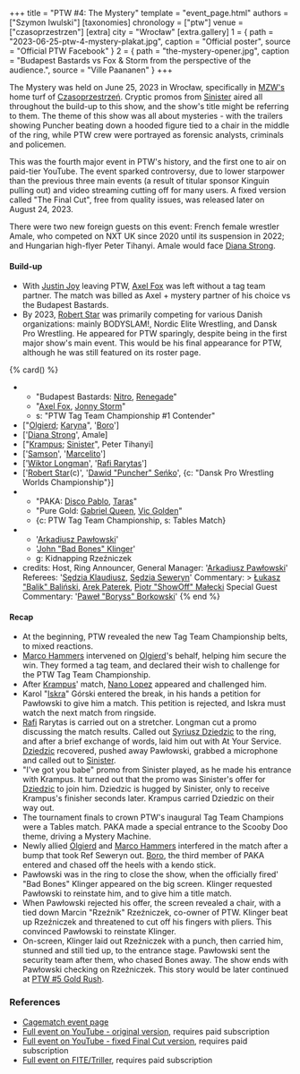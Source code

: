 +++
title = "PTW #4: The Mystery"
template = "event_page.html"
authors = ["Szymon Iwulski"]
[taxonomies]
chronology = ["ptw"]
venue = ["czasoprzestrzen"]
[extra]
city = "Wrocław"
[extra.gallery]
1 = { path = "2023-06-25-ptw-4-mystery-plakat.jpg", caption = "Official poster", source = "Official PTW Facebook" }
2 = { path = "the-mystery-opener.jpg", caption = "Budapest Bastards vs Fox & Storm from the perspective of the audience.", source = "Ville Paananen" }
+++

The Mystery was held on June 25, 2023 in Wrocław, specifically in [MZW's](@/o/mzw.md) home turf of [Czasoprzestrzeń](@/v/czasoprzestrzen.md). Cryptic promos from [Sinister](@/w/sinister.md) aired all throughout the build-up to this show, and the show's title might be referring to them. The theme of this show was all about mysteries - with the trailers showing Puncher beating down a hooded figure tied to a chair in the middle of the ring, while PTW crew were portrayed as forensic analysts, criminals and policemen.

This was the fourth major event in PTW's history, and the first one to air on paid-tier YouTube. The event sparked controversy, due to lower starpower than the previous three main events (a result of titular sponsor Kinguin pulling out) and video streaming cutting off for many users.
A fixed version called "The Final Cut", free from quality issues, was released later on August 24, 2023.

There were two new foreign guests on this event: French female wrestler Amale, who competed on NXT UK since 2020 until its suspension in 2022; and Hungarian high-flyer Peter Tihanyi. Amale would face [Diana Strong](@/w/diana-strong.md).

#### Build-up

* With [Justin Joy](@/w/justin-joy.md) leaving PTW, [Axel Fox](@/w/axel-fox.md) was left without a tag team partner. The match was billed as Axel + mystery partner of his choice vs the Budapest Bastards.
* By 2023, [Robert Star](@/w/robert-star.md) was primarily competing for various Danish organizations: mainly BODYSLAM!, Nordic Elite Wrestling, and Dansk Pro Wrestling. He appeared for PTW sparingly, despite being in the first major show's main event. This would be his final appearance for PTW, although he was still featured on its roster page.

{% card() %}
- - "Budapest Bastards: [Nitro](@/w/nitro.md), [Renegade](@/w/renegade.md)"
  - "[Axel Fox](@/w/axel-fox.md), [Jonny Storm](@/w/jonny-storm.md)"
  - s: "PTW Tag Team Championship #1 Contender"
- ["[Olgierd](@/w/olgierd.md); [Karyna](@/w/karyna.md)", '[Boro](@/w/boro.md)']
- ['[Diana Strong](@/w/diana-strong.md)', Amale]
- ["[Krampus](@/w/krampus.md); [Sinister](@/w/sinister.md)", Peter Tihanyi]
- ['[Samson](@/w/samson.md)', '[Marcelito](@/w/marcelito.md)']
- ['[Wiktor Longman](@/w/wiktor-longman.md)', '[Rafi Rarytas](@/w/rafi.md)']
- ['[Robert Star](@/w/robert-star.md)(c)', '[Dawid "Puncher" Seńko](@/w/puncher.md)',
  {c: "Dansk Pro Wrestling Worlds Championship"}]
- - "PAKA: [Disco Pablo](@/w/disco-pablo.md), [Taras](@/w/taras.md)"
  - "Pure Gold: [Gabriel Queen](@/w/gabriel-queen.md), [Vic Golden](@/w/vic-golden.md)"
  - {c: PTW Tag Team Championship, s: Tables Match}
- - '[Arkadiusz Pawłowski](@/w/pan-pawlowski.md)'
  - '[John "Bad Bones" Klinger](@/w/bad-bones.md)'
  - g: Kidnapping Rzeźniczek
- credits:
    Host, Ring Announcer, General Manager: '[Arkadiusz Pawłowski](@/w/pan-pawlowski.md)'
    Referees: '[Sędzia Klaudiusz](@/w/sedzia-klaudiusz.md), [Sędzia Seweryn](@/w/sedzia-seweryn.md)'
    Commentary: >
      [Łukasz "Balik" Baliński](@/w/lukasz-balinski.md),
      [Arek Paterek](@/w/arek-paterek.md), 
      [Piotr "ShowOff" Małecki](@/w/piotr-malecki.md)
    Special Guest Commentary: '[Paweł "Boryss" Borkowski](@/w/pawel-borkowski.md)'
{% end %}

#### Recap

* At the beginning, PTW revealed the new Tag Team Championship belts, to mixed reactions.
* [Marco Hammers](@/w/marco-hammers.md) intervened on [Olgierd](@/w/olgierd.md)'s behalf, helping him secure the win. They formed a tag team, and declared their wish to challenge for the PTW Tag Team Championship.
* After [Krampus](@/w/krampus.md)' match, [Nano Lopez](@/w/nano-lopez.md) appeared and challenged him.
* Karol "[Iskra](@/w/iskra.md)" Górski entered the break, in his hands a petition for Pawłowski to give him a match. This petition is rejected, and Iskra must watch the next match from ringside.
* [Rafi](@/w/rafi.md) Rarytas is carried out on a stretcher. Longman cut a promo discussing the match results. Called out [Syriusz Dziedzic](@/w/dziedzic.md) to the ring, and after a brief exchange of words, laid him out with At Your Service. [Dziedzic](@/w/dziedzic.md) recovered, pushed away Pawłowski, grabbed a microphone and called out to [Sinister](@/w/sinister.md).
* "I've got you babe" promo from Sinister played, as he made his entrance with Krampus. It turned out that the promo was Sinister's offer for [Dziedzic](@/w/dziedzic.md) to join him. Dziedzic is hugged by Sinister, only to receive Krampus's finisher seconds later. Krampus carried Dziedzic on their way out.
* The tournament finals to crown PTW's inaugural Tag Team Champions were a Tables match. PAKA made a special entrance to the Scooby Doo theme, driving a Mystery Machine.
* Newly allied [Olgierd](@/w/olgierd.md) and [Marco Hammers](@/w/marco-hammers.md) interfered in the match after a bump that took Ref Seweryn out. [Boro](@/w/boro.md), the third member of PAKA entered and chased off the heels with a kendo stick.
* Pawłowski was in the ring to close the show, when the officially fired' "Bad Bones" Klinger appeared on the big screen. Klinger requested Pawłowski to reinstate him, and to give him a title match.
* When Pawłowski rejected his offer, the screen revealed a chair, with a tied down Marcin "Rzeźnik" Rzeźniczek, co-owner of PTW. Klinger beat up Rzeźniczek and threatened to cut off his fingers with pliers. This convinced Pawłowski to reinstate Klinger.
* On-screen, Klinger laid out Rzeźniczek with a punch, then carried him, stunned and still tied up, to the entrance stage. Pawłowski sent the security team after them, who chased Bones away. The show ends with Pawłowski checking on Rzeźniczek. This story would be later continued at [PTW #5 Gold Rush](@/e/ptw/2024-02-03-ptw-5-gold-rush.md).

### References

* [Cagematch event page](https://www.cagematch.net/?id=1&nr=367306)
* [Full event on YouTube - original version](https://www.youtube.com/watch?v=bjeXfDhVFJY), requires paid subscription
* [Full event on YouTube - fixed Final Cut version](https://www.youtube.com/watch?v=q8k7UEDEXxI), requires paid subscription
* [Full event on FITE/Triller](https://www.trillertv.com/watch/ptw-4-the-mystery/2pd8e/), requires paid subscription
